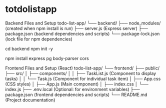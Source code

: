 # totdolistapp

Backend Files and Setup
todo-list-app/
└── backend/
    ├── node_modules/        (created when npm install is run)
    ├── server.js            (Express server)
    ├── package.json         (backend dependencies and scripts)
    └── package-lock.json    (lock file for npm dependencies)

cd backend
npm init -y

npm install express pg body-parser cors

Frontend Files and Setup (React)
todo-list-app/
└── frontend/
    ├── public/
    ├── src/
    │   ├── components/
    │   │   ├── TaskList.js       (Component to display tasks)
    │   │   └── Task.js           (Component for individual task item)
    │   ├── App.css               (CSS styles)
    │   ├── App.js                (Main component)
    │   ├── index.css
    │   └── index.js
    ├── .env.local                (Optional: for environment variables)
    ├── package.json              (frontend dependencies and scripts)
    └── README.md                 (Project documentation)
